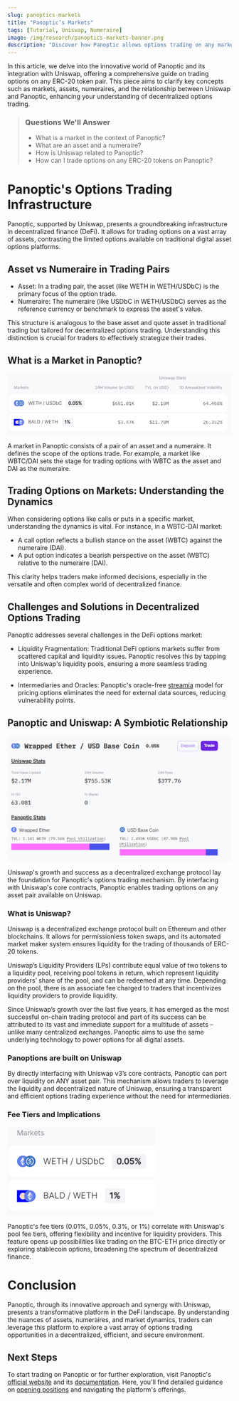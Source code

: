 ```yaml
---
slug: panoptics-markets
title: "Panoptic’s Markets"
tags: [Tutorial, Uniswap, Numeraire]
image: /img/research/panoptics-markets-banner.png
description: "Discover how Panoptic allows options trading on any market of ERC-20 tokens."
---
```


In this article, we delve into the innovative world of Panoptic and its integration with Uniswap, offering a comprehensive guide on trading options on any ERC-20 token pair. This piece aims to clarify key concepts such as markets, assets, numeraires, and the relationship between Uniswap and Panoptic, enhancing your understanding of decentralized options trading.

>### Questions We'll Answer
>
>-   What is a market in the context of Panoptic?
>-   What are an asset and a numeraire?
>-   How is Uniswap related to Panoptic?
>-   How can I trade options on any ERC-20 tokens on Panoptic?
    

  

# Panoptic's Options Trading Infrastructure

Panoptic, supported by Uniswap, presents a groundbreaking infrastructure in decentralized finance (DeFi). It allows for trading options on a vast array of assets, contrasting the limited options available on traditional digital asset options platforms.

  

## Asset vs Numeraire in Trading Pairs

-   Asset: In a trading pair, the asset (like WETH in WETH/USDbC) is the primary focus of the option trade. 
-   Numeraire: The numeraire (like USDbC in WETH/USDbC) serves as the reference currency or benchmark to express the asset's value.
    

This structure is analogous to the base asset and quote asset in traditional trading but tailored for decentralized options trading. Understanding this distinction is crucial for traders to effectively strategize their trades.

  

## What is a Market in Panoptic?

![](./1.png)

A market in Panoptic consists of a pair of an asset and a numeraire. It defines the scope of the options trade. For example, a market like WBTC/DAI sets the stage for trading options with WBTC as the asset and DAI as the numeraire.

  

## Trading Options on Markets: Understanding the Dynamics

When considering options like calls or puts in a specific market, understanding the dynamics is vital. For instance, in a WBTC-DAI market:

  

-   A call option reflects a bullish stance on the asset (WBTC) against the numeraire (DAI).
-   A put option indicates a bearish perspective on the asset (WBTC) relative to the numeraire (DAI).
    

  

This clarity helps traders make informed decisions, especially in the versatile and often complex world of decentralized finance.

  

## Challenges and Solutions in Decentralized Options Trading

Panoptic addresses several challenges in the DeFi options market:

  

-   Liquidity Fragmentation: Traditional DeFi options markets suffer from scattered capital and liquidity issues. Panoptic resolves this by tapping into Uniswap's liquidity pools, ensuring a more seamless trading experience.
    
-   Intermediaries and Oracles: Panoptic's oracle-free [streamia](https://panoptic.xyz/blog/streamia-defi-native-options-pricing) model for pricing options eliminates the need for external data sources, reducing vulnerability points.
    

  

## Panoptic and Uniswap: A Symbiotic Relationship

![](./2.png)

Uniswap's growth and success as a decentralized exchange protocol lay the foundation for Panoptic's options trading mechanism. By interfacing with Uniswap's core contracts, Panoptic enables trading options on any asset pair available on Uniswap.

### What is Uniswap?

Uniswap is a decentralized exchange protocol built on Ethereum and other blockchains. It allows for permissionless token swaps, and its automated market maker system ensures liquidity for the trading of thousands of ERC-20 tokens.

  

Uniswap’s Liquidity Providers (LPs) contribute equal value of two tokens to a liquidity pool, receiving pool tokens in return, which represent liquidity providers’ share of the pool, and can be redeemed at any time. Depending on the pool, there is an associate fee charged to traders that incentivizes liquidity providers to provide liquidity.

  

Since Uniswap’s growth over the last five years, it has emerged as the most successful on-chain trading protocol and part of its success can be attributed to its vast and immediate support for a multitude of assets – unlike many centralized exchanges. Panoptic aims to use the same underlying technology to power options for all digital assets.

### Panoptions are built on Uniswap

By directly interfacing with Uniswap v3’s core contracts, Panoptic can port over liquidity on ANY asset pair. This mechanism allows traders to leverage the liquidity and decentralized nature of Uniswap, ensuring a transparent and efficient options trading experience without the need for intermediaries.

### Fee Tiers and Implications

![](./3.png)

Panoptic's fee tiers (0.01%, 0.05%, 0.3%, or 1%) correlate with Uniswap's pool fee tiers, offering flexibility and incentive for liquidity providers. This feature opens up possibilities like trading on the BTC-ETH price directly or exploring stablecoin options, broadening the spectrum of decentralized finance.

# Conclusion

Panoptic, through its innovative approach and synergy with Uniswap, presents a transformative platform in the DeFi landscape. By understanding the nuances of assets, numeraires, and market dynamics, traders can leverage this platform to explore a vast array of options trading opportunities in a decentralized, efficient, and secure environment.

  

## Next Steps

To start trading on Panoptic or for further exploration, visit Panoptic's [official website](https://www.panoptic.xyz) and its [documentation](https://docs.panoptic.xyz). Here, you'll find detailed guidance on [opening positions](https://panoptic.xyz/research/opening-a-position-on-panoptic) and navigating the platform's offerings.